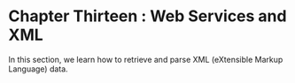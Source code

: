 # Chapter Thirteen : Web Services and XML
In this section, we learn how to retrieve and parse XML (eXtensible Markup Language) data.